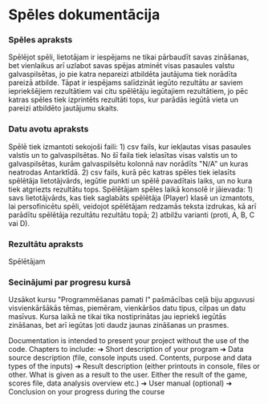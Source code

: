 # Spēles dokumentācija
### Spēles apraksts
Spēlējot spēli, lietotājam ir iespējams ne tikai pārbaudīt savas zināšanas,
bet vienlaikus arī uzlabot savas spējas atminēt visas pasaules valstu galvaspilsētas,
jo pie katra nepareizi atbildēta jautājuma tiek norādīta pareizā atbilde.
Tāpat ir iespējams salīdzināt iegūto rezultātu ar saviem iepriekšējiem rezultātiem
vai citu spēlētāju iegūtajiem rezultātiem, jo pēc katras spēles tiek izprintēts rezultāti tops, kur parādās iegūtā vieta 
un pareizi atbildēto jautājumu skaits.
### Datu avotu apraksts
Spēlē tiek izmantoti sekojoši faili: 1) csv fails, kur iekļautas visas pasaules valstis un to galvaspilsētas.
No šī faila tiek ielasītas visas valstis un to galvaspilsētas, kurām galvaspilsētu kolonnā nav norādīts 
"N/A" un kuras neatrodas Antarktīdā. 2) csv fails, kurā pēc katras spēles tiek ielasīts
spēlētāja lietotājvārds, iegūtie punkti un spēlē pavadītais laiks, un no kura
tiek atgriezts rezultātu tops.
Spēlētājam spēles laikā konsolē ir jāievada: 1) savs lietotājvārds, kas tiek saglabāts spēlētāja (Player) klasē un izmantots,
lai persofinicētu spēli, veidojot spēlētājam redzamās teksta izdrukas, kā arī parādītu spēlētāja rezultātu rezultātu topā; 2) atbilžu varianti (proti, A, B, C vai D). 
### Rezultātu apraksts
Spēlētājam 
### Secinājumi par progresu kursā
Uzsākot kursu "Programmēšanas pamati I" pašmācības ceļā biju apguvusi visvienkāršākās tēmas, piemēram,
vienkāršos datu tipus, cilpas un datu masīvus. Kursa laikā ne tikai tika nostiprinātas jau iepriekš iegūtās zināšanas,
 bet arī iegūtas ļoti daudz jaunas zināšanas un prasmes.  

Documentation is intended to present your project without the use of the code.
Chapters to include:
➔ Short description of your program
➔ Data source description (file, console inputs used. Contents, purpose and data
types of the inputs)
➔ Result description (either printouts in console, files or other. What is given as a
result to the user. Either the result of the game, scores file, data analysis
overview etc.)
➔ User manual (optional)
➔ Conclusion on your progress during the course


